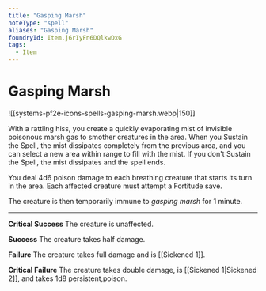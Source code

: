 ```yaml
---
title: "Gasping Marsh"
noteType: "spell"
aliases: "Gasping Marsh"
foundryId: Item.j6rIyFn6DQlkwDxG
tags:
  - Item
---
```


# Gasping Marsh
![[systems-pf2e-icons-spells-gasping-marsh.webp|150]]

With a rattling hiss, you create a quickly evaporating mist of invisible poisonous marsh gas to smother creatures in the area. When you Sustain the Spell, the mist dissipates completely from the previous area, and you can select a new area within range to fill with the mist. If you don't Sustain the Spell, the mist dissipates and the spell ends.

You deal 4d6 poison damage to each breathing creature that starts its turn in the area. Each affected creature must attempt a Fortitude save.

The creature is then temporarily immune to _gasping marsh_ for 1 minute.

* * *

**Critical Success** The creature is unaffected.

**Success** The creature takes half damage.

**Failure** The creature takes full damage and is [[Sickened 1]].

**Critical Failure** The creature takes double damage, is [[Sickened 1|Sickened 2]], and takes 1d8 persistent,poison.
